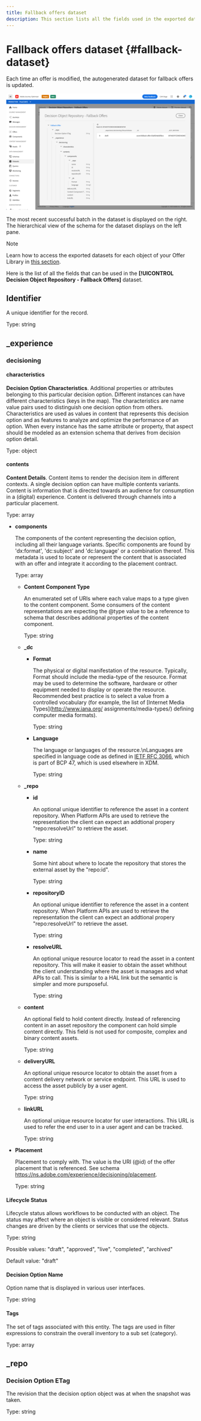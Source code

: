 ```yaml
---
title: Fallback offers dataset
description: This section lists all the fields used in the exported dataset for fallback offers.
---
```

# Fallback offers dataset {#fallback-dataset}

Each time an offer is modified, the autogenerated dataset for fallback offers is updated.

![](../assets/dataset-fallback.png)

The most recent successful batch in the dataset is displayed on the right. The hierarchical view of the schema for the dataset displays on the left pane.

>[!NOTE]
>
>Learn how to access the exported datasets for each object of your Offer Library in [this section](../export-catalog/access-dataset.md).

Here is the list of all the fields that can be used in the **[!UICONTROL Decision Object Repository - Fallback Offers]** dataset.

## Identifier
    
A unique identifier for the record.

Type: string

## _experience

### decisioning

#### characteristics 

**Decision Option Characteristics**. Additional properties or attributes belonging to this particular decision option. Different instances can have different characteristics (keys in the map). The characteristics are name value pairs used to distinguish one decision option from others. Characteristics are used as values in content that represents this decision option and as features to analyze and optimize the performance of an option. When every instance has the same attribute or property, that aspect should be modeled as an extension schema that derives from decision option detail.

Type: object

<!--Field under Characteristics without title = additionalProperties? Desc = Value of the property. Type: string-->

#### contents

**Content Details**. Content items to render the decision item in different contexts. A single decision option can have multiple contents variants. Content is information that is directed towards an audience for consumption in a (digital) experience. Content is delivered through channels into a particular placement.

Type: array

* **components**

    The components of the content representing the decision option, including all their language variants. Specific components are found by 'dx:format', 'dc:subject' and 'dc:language' or a combination thereof. This metadata is used to locate or represent the content that is associated with an offer and integrate it according to the placement contract.

    Type: array

    * **Content Component Type**

        An enumerated set of URIs where each value maps to a type given to the content component. Some consumers of the content representations are expecting the @type value to be a reference to schema that describes additional properties of the content component.

        Type: string

    * **_dc**
        
        * **Format**

            The physical or digital manifestation of the resource. Typically, Format should include the media-type of the resource. Format may be used to determine the software, hardware or other equipment needed to display or operate the resource. Recommended best practice is to select a value from a controlled vocabulary (for example, the list of [Internet Media Types](http://www.iana.org/ assignments/media-types/) defining computer media formats).

            Type: string

        * **Language**

            The language or languages of the resource.\nLanguages are specified in language code as defined in [IETF RFC 3066](https://www.ietf.org/rfc/rfc3066.txt), which is part of BCP 47, which is used elsewhere in XDM.

            Type: string

    * **_repo**

        * **id**

            An optional unique identifier to reference the asset in a content repository. When Platform APIs are used to retrieve the representation the client can expect an addtional propery \"repo:resolveUrl\" to retrieve the asset.

            Type: string

        * **name**

            Some hint about where to locate the repository that stores the external asset by the \"repo:id\".

            Type: string

        * **repositoryID**

            An optional unique identifier to reference the asset in a content repository. When Platform APIs are used to retrieve the representation the client can expect an addtional propery \"repo:resolveUrl\" to retrieve the asset.

            Type: string

        * **resolveURL**

            An optional unique resource locator to read the asset in a content repository. This will make it easier to obtain the asset whithout the client understanding where the asset is manages and what APIs to call. This is similar to a HAL link but the semantic is simpler and more pursposeful.

            Type: string

    * **content**
        
        An optional field to hold content directly. Instead of referencing content in an asset repository the component can hold simple content directly. This field is not used for composite, complex and binary content assets.

        Type: string

    * **deliveryURL**

        An optional unique resource locator to obtain the asset from a content delivery network or service endpoint. This URL is used to access the asset publicly by a user agent.

        Type: string

    * **linkURL**

        An optional unique resource locator for user interactions. This URL is used to refer the end user to in a user agent and can be tracked.

        Type: string

* **Placement**
    
    Placement to comply with. The value is the URI (@id) of the offer placement that is referenced. See schema https://ns.adobe.com/experience/decisioning/placement.

    Type: string



#### Lifecycle Status

Lifecycle status allows workflows to be conducted with an object. The status may affect where an object is visible or considered relevant. Status changes are driven by the clients or services that use the objects.

Type: string

Possible values: "draft", "approved", "live", "completed", "archived"

Default value: "draft"

#### Decision Option Name

Option name that is displayed in various user interfaces.

Type: string

#### Tags

The set of tags associated with this entity. The tags are used in filter expressions to constrain the overall inventory to a sub set (category).

Type: array

## _repo
    
### Decision Option ETag

The revision that the decision option object was at when the snapshot was taken.

Type: string
